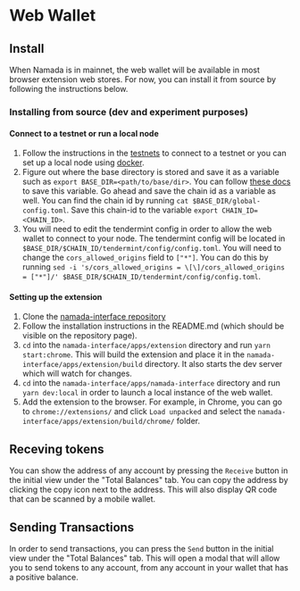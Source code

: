 # Web Wallet

## Install
When Namada is in mainnet, the web wallet will be available in most browser extension web stores. For now, you can install it from source by following the instructions below.

### Installing from source (dev and experiment purposes)

#### Connect to a testnet or run a local node
1. Follow the instructions in the [testnets](../introduction/testnets/README.md) to connect to a testnet or you can set up a local node using [docker](../introduction/install/from-docker.md).
2. Figure out where the base directory is stored and save it as a variable such as `export BASE_DIR=<path/to/base/dir>`. You can follow [these docs](../introduction/testnets/migrating-testnets.md#after-v0153) to save this variable. Go ahead and save the chain id as a variable as well. You can find the chain id by running `cat $BASE_DIR/global-config.toml`. Save this chain-id to the variable `export CHAIN_ID=<CHAIN_ID>`.
3. You will need to edit the tendermint config in order to allow the web wallet to connect to your node. The tendermint config will be located in `$BASE_DIR/$CHAIN_ID/tendermint/config/config.toml`. You will need to change the `cors_allowed_origins` field to `["*"]`. You can do this by running `sed -i 's/cors_allowed_origins = \[\]/cors_allowed_origins = ["*"]/' $BASE_DIR/$CHAIN_ID/tendermint/config/config.toml`.

#### Setting up the extension
1. Clone the [namada-interface repository](https://github.com/anoma/namada-interface)
2. Follow the installation instructions in the README.md (which should be visible on the repository page).
3. `cd` into the `namada-interface/apps/extension` directory and run `yarn start:chrome`. This will build the extension and place it in the `namada-interface/apps/extension/build` directory. It also starts the dev server which will watch for changes.
4. `cd` into the `namada-interface/apps/namada-interface` directory and run `yarn dev:local` in order to launch a local instance of the web wallet.
4. Add the extension to the browser. For example, in Chrome, you can go to `chrome://extensions/` and click `Load unpacked` and select the `namada-interface/apps/extension/build/chrome/` folder.

## Receving tokens
You can show the address of any account by pressing the `Receive` button in the initial view under the "Total Balances" tab. You can copy the address by clicking the copy icon next to the address. This will also display QR code that can be scanned by a mobile wallet.

## Sending Transactions

In order to send transactions, you can press the `Send` button in the initial view under the "Total Balances" tab. This will open a modal that will allow you to send tokens to any account, from any account in your wallet that has a positive balance.